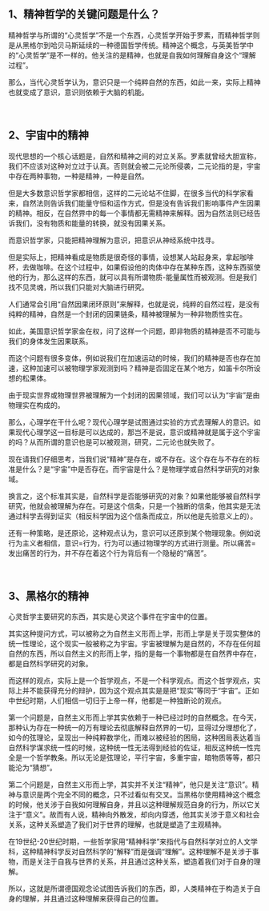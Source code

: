 <h2>1、精神哲学的关键问题是什么？</h2><p data-pid="YcMasjM1">精神哲学与所谓的“心灵哲学”不是一个东西，心灵哲学开始于罗素，而精神哲学则是从黑格尔到哈贝马斯延续的一种德国哲学传统。精神这个概念，与英美哲学中的“心灵哲学”是不一样的。他关注的是精神，也就是自我如何理解自身这个“理解过程”。</p><p data-pid="WDVHhNV4">那么，当代心灵哲学认为，意识只是一个纯粹自然的东西，如此一来，实际上精神也就变成了意识，意识则依赖于大脑的机能。</p><p><br></p><h2>2、宇宙中的精神</h2><p data-pid="HmxbXmPa">现代思想的一个核心话题是，自然和精神之间的对立关系。罗素就曾经大胆宣称，我们不应该对这种对立过于认真。否则就会被二元论所侵袭，二元论指的是，宇宙中存在两种事物，一种是精神，一种是自然。</p><p data-pid="1w6SK-f6">但是大多数意识哲学家都相信，这样的二元论站不住脚，在很多当代的科学家看来，自然法则告诉我们能量守恒和运作方式，但是没有告诉我们影响事件产生因果的精神。相反，在自然界中的每一个事情都无需精神来解释。因为自然法则已经告诉我们，没有物质和能量的转换，就没有因果关系。</p><p data-pid="yfA8AEBa">而意识哲学家，只能把精神理解为意识，把意识从神经系统中找寻。</p><p data-pid="86Yyakd6">但是实际上，把精神看成是物质是很奇怪的事情，设想某人站起身来，拿起咖啡杯，去做咖啡。在这个过程中，如果假设他的肉体中存在某种东西，这种东西驱使他的行为，那么这样的东西，就可以具有所谓物质-能量属性而被观测。但是我们找不见灵魂，所以我们只能对大脑进行研究。</p><p data-pid="TzcGgJEl">人们通常会引用“自然因果闭环原则”来解释，也就是说，纯粹的自然过程，是没有纯粹的精神，自然是一个封闭的因果链条，精神被理解为一种非物质性实在。</p><p data-pid="ybrxV99G">如此，美国意识哲学家金在权，问了这样一个问题，即非物质的精神是否不可能与我们的身体发生因果联系。</p><p data-pid="QwcgFhUr">而这个问题有很多变体，例如说我们在加速运动的时候，我们的精神是否也存在加速，这种加速可以被物理学家观测到吗？精神是否固定在某个地方，如笛卡尔所设想的松果体。</p><p data-pid="5dThmu6J">由于现实世界或物理世界被理解为一个封闭的因果领域，我们可以认为“宇宙”是由物理实在构成的。</p><p data-pid="uWBobmmp">那么，心理学在干什么呢？现代心理学是试图通过实验的方式去理解人的意识。如果现代心理学这一目标是可以达成的，那岂不是说，意识或精神就是属于这个宇宙的吗？从而所谓的意识也是可以被观测，研究，二元论也就失败了。</p><p data-pid="1dlbUzhJ">现在请我们仔细思考，当我们说“精神”是存在，或不存在。这个存在与不存在的标准是什么？是“宇宙”中是否存在。而宇宙是什么？是物理学或自然科学研究的对象域。</p><p data-pid="33idWnJR">换言之，这个标准其实是，自然科学是否能够研究的对象？如果他能够被自然科学研究，他就会被理解为存在。可是这个信条，只是一个独断的信条，他其实是无法通过科学去得到证实（相反科学因为这个信条而成立，所以他是先验意义上的）。</p><p data-pid="ISdvDcSq">还有一种策略，是还原论，这种观点认为，意识可以还原到某个物理现象。例如说行为主义者相信，意识=行为，行为可以通过物理学的方式进行测量。所以痛苦=发出痛苦的行为，并不存在着这个行为背后有一个隐秘的“痛苦”。</p><p><br></p><h2>3、黑格尔的精神</h2><p data-pid="3x79yy2z">心灵哲学主要研究的东西，其实是心灵这个事件在宇宙中的位置。</p><p data-pid="X1s1k_1N">其实这种提问方式，可以被称之为自然主义形而上学，形而上学是关于现实整体的统一性理论，这个现实一般被称之为宇宙。宇宙被理解为是自然的，不存在任何超自然的东西，所以自然主义的形而上学，指的是每一个事物都是在自然界中存在，都是自然科学研究的对象。</p><p data-pid="CKLiCbhQ">而这样的观点，实际上是一个哲学观点，不是一个科学观点。而这个哲学观点，实际上并不能获得充分的辩护，因为这个观点其实是是把“现实”等同于“宇宙”。正如中世纪时期，人们相信一切归于上帝一样，他都是一种独断论的观点。</p><p data-pid="zgeDHg-E">第一个问题是，自然主义形而上学其实依赖于一种已经过时的自然概念。在今天，那种认为存在一种统一的万有理论去彻底解释自然界的一切，显得过分理想化了，如今的弦理论，呈现出一种纯粹数学化，而难以被经验的困局，这种困局表达着当自然科学谋求统一性的时候，这种统一性无法得到经验的佐证，相反这种统一性完全是一个哲学教条。所以无论是弦理论，平行宇宙，多重宇宙，暗物质等等，都只能沦为“猜想”。</p><p data-pid="Uqyd2wn3">第二个问题是，自然主义形而上学，其实并不关注“精神”，他只是关注“意识”。精神与意识是两个完全不同的概念，只不过看似有交叉。当黑格尔使用精神这个概念的时候，他关涉于自我如何理解自身，并且以这种理解规范自身的行为，所以它关注于“意义”。故而有人说，精神向外散发，却向内穿透，他其实关涉于意义和社会关系，这种关系塑造了我们对于世界的理解，也就是塑造了主观精神。</p><p data-pid="2KqAMbqD">在19世纪-20世纪时期，一些哲学家用“精神科学”来指代与自然科学对立的人文学科，这种精神科学反对自然科学的“解释”而是强调“理解”。这种理解不是关涉于事物，而是关注于自我与世界的关系，并且通过这种关系，塑造着我们对于自身的理解。</p><p data-pid="BwyhGs_f">所以，这就是所谓德国观念论试图告诉我们的东西，即，人类精神在于构造关于自身的理解，并且通过这种理解来获得自己的位置。</p><p></p><p></p><p></p><p></p><p></p><p></p><p></p><p></p><p></p><p></p><p></p>